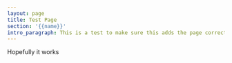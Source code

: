 ```yaml
---
layout: page
title: Test Page
section: '{{name}}'
intro_paragraph: This is a test to make sure this adds the page correctly.
---
```

Hopefully it works
